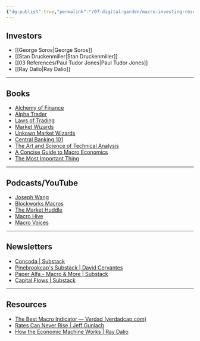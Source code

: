 ```yaml
---
{"dg-publish":true,"permalink":"/07-digital-garden/macro-investing-resources/","tags":["notes"],"updated":"2024-12-08T14:25:19.215-08:00"}
---
```


## Investors
- [[George Soros\|George Soros]]
- [[Stan Druckenmiller\|Stan Druckenmiller]]
- [[03 References/Paul Tudor Jones\|Paul Tudor Jones]]
- [[Ray Dalio\|Ray Dalio]]

---
## Books
- [Alchemy of Finance](https://a.co/d/833udOW)
- [Alpha Trader](https://a.co/d/1LcY4De)
- [Laws of Trading](https://a.co/d/aeA4GAP)
- [Market Wizards](https://a.co/d/aeA4GAP)
- [Unkown Market Wizards](https://a.co/d/aeA4GAP)
- [Central Banking 101](https://a.co/d/aAUuMap)
- [The Art and Science of Technical Analysis](https://a.co/d/jir1Wfr)
- [A Concise Guide to Macro Economics](https://a.co/d/7F82HO9)
- [The Most Important Thing](https://a.co/d/7F82HO9)

---
## Podcasts/YouTube
- [Joseph Wang](http://www.youtube.com/@Fedguy12)
- [Blockworks Macros](https://www.youtube.com/@BlockworksHQ)
- [The Market Huddle](https://www.youtube.com/@TheMarketHuddle)
- [Macro Hive](https://www.youtube.com/@MacroHive)
- [Macro Voices](https://www.youtube.com/@macrovoices7508)

---
## Newsletters
- [Concoda | Substack](https://www.concoda.com/)
- [Pinebrookcap's Substack | David Cervantes](https://www.pinebrookcap.com/)
- [Paper Alfa - Macro & More | Substack](https://www.paperalfa.com/)
- [Capital Flows | Substack](https://www.capitalflowsresearch.com/)

---
## Resources
- [The Best Macro Indicator — Verdad (verdadcap.com)](https://verdadcap.com/archive/the-best-macro-indicator)
- [Rates Can Never Rise | Jeff Gunlach](https://youtu.be/7RLfKaxH-Og?si=zi_fXgLHTzWOVhIH)
- [How the Economic Machine Works | Ray Dalio](https://youtu.be/PHe0bXAIuk0?si=Kp6nZ-BVjMyGbq6X)


